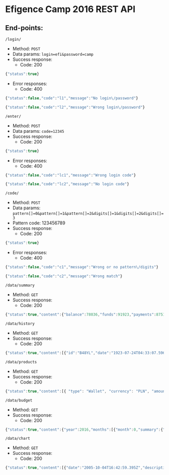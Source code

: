 # Efigence Camp 2016 REST API

## End-points:

`/login/`

* Method: `POST`
* Data params: `login=efi&password=camp`
* Success response:
  * Code: 200

```javascript
{"status":true}
```
* Error responses:
  * Code: 400
```javascript
{"status":false,"code":"l1","message":"No login\/password"}
```
```javascript
{"status":false,"code":"l2","message":"Wrong login\/password"}
```

`/enter/`
* Method: `POST`
* Data params: `code=12345`
* Success response:
  * Code: 200

```javascript
{"status":true}
```
* Error responses:
  * Code: 400
```javascript
{"status":false,"code":"lc1","message":"Wrong login code"}
```
```javascript
{"status":false,"code":"lc2","message":"No login code"}
```

`/code/`
* Method: `POST`
* Data params: `pattern[]=0&pattern[]=1&pattern[]=2&digits[]=1&digits[]=2&digits[]=3`
* Pattern code: 123456789
* Success response:
  * Code: 200

```javascript
{"status":true}
```
* Error responses:
  * Code: 400
```javascript
{"status":false,"code":"c1","message":"Wrong or no pattern\/digits"}
```
```javascript
{"status":false,"code":"c2","message":"Wrong match"}
```
`/data/summary`
* Method: `GET`
* Success response:
  * Code: 200

```javascript
{"status":true,"content":{"balance":78036,"funds":91923,"payments":87511}}
```

`/data/history`
* Method: `GET`
* Success response:
  * Code: 200

```javascript
{"status":true,"content":[{"id":"B48YL","date":"1923-07-24T04:33:07.596Z","description":"etiam aliquam aliquam","category":"Cash","currency":"PLN","amount":238,"status":"income"}]}
```

`/data/products`
* Method: `GET`
* Success response:
  * Code: 200

```javascript
{"status":true,"content":[{ "type": "Wallet", "currency": "PLN", "amount": 489.50 }]}
```

`/data/budget`
* Method: `GET`
* Success response:
  * Code: 200

```javascript
{"status":true,"content":{"year":2016,"months":[{"month":0,"summary":{"sum":314,"total":3275},"other":4764,"elements":[{"food":{"amount":677,"limit":3706,"value":481},"home":{"amount":677,"limit":3706,"value":481},"car":{"amount":677,"limit":3706,"value":481}}]}]}}
```

`/data/chart`
* Method: `GET`
* Success response:
  * Code: 200

```javascript
{"status":true,"content":[{"date":"2005-10-04T16:42:59.395Z","description":"ipsum tortor vestibulum","currency":"EUR","amount":773,"status":"income"}]}
```

